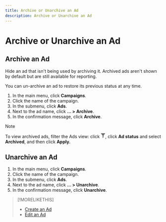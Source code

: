 ```yaml
---
title: Archive or Unarchive an Ad
description: Archive or Unarchive an Ad
---
```


# Archive or Unarchive an Ad

## Archive an Ad

Hide an ad that isn't being used by archiving it. Archived ads aren't shown by default but are still available for reporting.

You can un-archive an ad to restore its previous status at any time.

1. In the main menu, click **Campaigns**.
1. Click the name of the campaign.
1. In the submenu, click **Ads**.
1. Next to the ad name, click  **... > Archive**.
1. In the confirmation message, click **Archive**.

>[!NOTE]
>
>To view archived ads, filter the Ads view: click ![Filter button](/help/dsp/assets/filter.png), click **Ad status** and select **Archived**, and then click **Apply.**

## Unarchive an Ad

1. In the main menu, click **Campaigns**.
1. Click the name of the campaign.
1. In the submenu, click **Ads**.
1. Next to the ad name, click  **... > Unarchive**.
1. In the confirmation message, click **Unarchive**.

>[!MORELIKETHIS]
>
>* [Create an Ad](ad-create.md)
>* [Edit an Ad](ad-edit.md)
